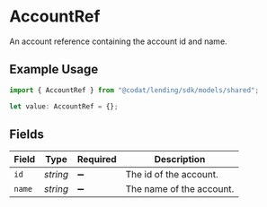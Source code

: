 # AccountRef

An account reference containing the account id and name.

## Example Usage

```typescript
import { AccountRef } from "@codat/lending/sdk/models/shared";

let value: AccountRef = {};
```

## Fields

| Field                    | Type                     | Required                 | Description              |
| ------------------------ | ------------------------ | ------------------------ | ------------------------ |
| `id`                     | *string*                 | :heavy_minus_sign:       | The id of the account.   |
| `name`                   | *string*                 | :heavy_minus_sign:       | The name of the account. |